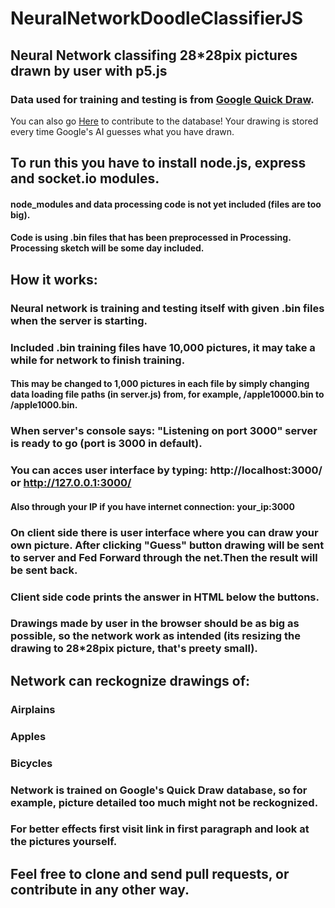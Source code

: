 # NeuralNetworkDoodleClassifierJS
## Neural Network classifing 28*28pix pictures drawn by user with p5.js 

### Data used for training and testing is from [Google Quick Draw](https://quickdraw.withgoogle.com/data).

You can also go [Here](https://quickdraw.withgoogle.com) to contribute to the database!
Your drawing is stored every time Google's AI guesses what you have drawn.

## To run this you have to install node.js, express and socket.io modules.
#### node_modules and data processing code is not yet included (files are too big).
#### Code is using .bin files that has been preprocessed in Processing. Processing sketch will be some day included.

## How it works:
### Neural network is training and testing itself with given .bin files when the server is starting.
### Included .bin training files have 10,000 pictures, it may take a while for network to finish training.
#### This may be changed to 1,000 pictures in each file by simply changing data loading file paths (in server.js) from, for example, /apple10000.bin to /apple1000.bin.
### When server's console says: "Listening on port 3000" server is ready to go (port is 3000 in default).
### You can acces user interface by typing: http://localhost:3000/ or http://127.0.0.1:3000/
#### Also through your IP if you have internet connection: your_ip:3000 
### On client side there is user interface where you can draw your own picture. After clicking "Guess" button drawing will be sent to server and Fed Forward through the net.Then the result will be sent back.
### Client side code prints the answer in HTML below the buttons.
### Drawings made by user in the browser should be as big as possible, so the network work as intended (its resizing the drawing to 28*28pix picture, that's preety small).

## Network can reckognize drawings of:
### Airplains
### Apples
### Bicycles

### Network is trained on Google's Quick Draw database, so for example, picture detailed too much might not be reckognized.
### For better effects first visit link in first paragraph and look at the pictures yourself.

## Feel free to clone and send pull requests, or contribute in any other way.
